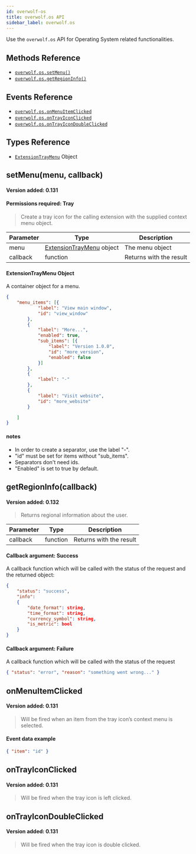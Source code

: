 ```yaml
---
id: overwolf-os
title: overwolf.os API
sidebar_label: overwolf.os
---
```


Use the `overwolf.os` API for Operating System related functionalities.

## Methods Reference

* [`overwolf.os.setMenu()`](#setmenumenu-callback)
* [`overwolf.os.getRegionInfo()`](#getregioninfocallback)

## Events Reference

* [`overwolf.os.onMenuItemClicked`](#onmenuitemclicked)
* [`overwolf.os.onTrayIconClicked`](#ontrayiconclicked)
* [`overwolf.os.onTrayIconDoubleClicked`](#ontrayicondoubleclicked)

## Types Reference

* [`ExtensionTrayMenu`](#extensiontraymenu-object) Object

## setMenu(menu, callback)
#### Version added: 0.131
#### Permissions required: Tray

> Create a tray icon for the calling extension with the supplied context menu object.

Parameter | Type                                                    | Description             |
--------- | --------------------------------------------------------| ----------------------- |
menu      | [ExtensionTrayMenu](#extensiontraymenu-object) object   | The menu object         |
callback  | function                                                | Returns with the result |

#### ExtensionTrayMenu Object

A container object for a menu.

```json
{
	"menu_items": [{
			"label": "View main window",
			"id": "view_window"
		},
		{
			"label": "More...",
			"enabled": true,
			"sub_items": [{
				"label": "Version 1.0.0",
				"id": "more_version",
				"enabled": false
			}]
		},
		{
			"label": "-"
		},
		{
			"label": "Visit website",
			"id": "more_website"
		}

	]
}
```

#### notes

* In order to create a separator, use the label "-".
* "id" must be set for items without "sub_items".
* Separators don't need ids.
* "Enabled" is set to true by default.

## getRegionInfo(callback)
#### Version added: 0.132

> Returns regional information about the user.

Parameter | Type                                                    | Description             |
--------- | --------------------------------------------------------| ----------------------- |
callback  | function                                                | Returns with the result |

#### Callback argument: Success

A callback function which will be called with the status of the request and the returned object:

```json
{ 
	"status": "success",
	"info":
	{ 
		"date_format": string,
		"time_format": string, 
		"currency_symbol": string, 
		"is_metric": bool 
	}
}
```

#### Callback argument: Failure

A callback function which will be called with the status of the request

```json
{ "status": "error", "reason": "something went wrong..." }
```

## onMenuItemClicked
#### Version added: 0.131

> Will be fired when an item from the tray icon’s context menu is selected.

#### Event data example

```json
{ "item": "id" }
```

## onTrayIconClicked
#### Version added: 0.131

> Will be fired when the tray icon is left clicked.

## onTrayIconDoubleClicked
#### Version added: 0.131

> Will be fired when the tray icon is double clicked.
